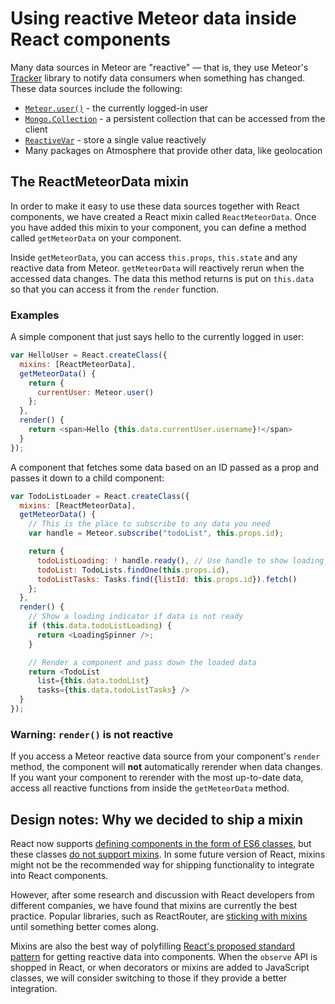 <h1>Using reactive Meteor data inside React components</h1>

Many data sources in Meteor are "reactive" &mdash; that is, they use Meteor's [Tracker](https://www.meteor.com/tracker) library to notify data consumers when something has changed. These data sources include the following:

- [`Meteor.user()`](http://docs.meteor.com/#/full/meteor_user) - the currently logged-in user
- [`Mongo.Collection`](http://docs.meteor.com/#/full/collections) - a persistent collection that can be accessed from the client
- [`ReactiveVar`](http://docs.meteor.com/#/full/reactivevar_pkg) - store a single value reactively
- Many packages on Atmosphere that provide other data, like geolocation

## The ReactMeteorData mixin

In order to make it easy to use these data sources together with React components, we have created a React mixin called `ReactMeteorData`. Once you have added this mixin to your component, you can define a method called `getMeteorData` on your component.

Inside `getMeteorData`, you can access `this.props`, `this.state` and any reactive data from Meteor. `getMeteorData` will reactively rerun when the accessed data changes. The data this method returns is put on `this.data` so that you can access it from the `render` function.

### Examples

A simple component that just says hello to the currently logged in user:

```js
var HelloUser = React.createClass({
  mixins: [ReactMeteorData],
  getMeteorData() {
    return {
      currentUser: Meteor.user()
    };
  },
  render() {
    return <span>Hello {this.data.currentUser.username}!</span>
  }
});
```

A component that fetches some data based on an ID passed as a prop and passes it down to a child component:

```js
var TodoListLoader = React.createClass({
  mixins: [ReactMeteorData],
  getMeteorData() {
    // This is the place to subscribe to any data you need
    var handle = Meteor.subscribe("todoList", this.props.id);

    return {
      todoListLoading: ! handle.ready(), // Use handle to show loading state
      todoList: TodoLists.findOne(this.props.id),
      todoListTasks: Tasks.find({listId: this.props.id}).fetch()
    };
  },
  render() {
    // Show a loading indicator if data is not ready
    if (this.data.todoListLoading) {
      return <LoadingSpinner />;
    }

    // Render a component and pass down the loaded data
    return <TodoList
      list={this.data.todoList}
      tasks={this.data.todoListTasks} />
  }
});
```

### Warning: `render()` is not reactive

If you access a Meteor reactive data source from your component's `render` method, the component will **not** automatically rerender when data changes. If you want your component to rerender with the most up-to-date data, access all reactive functions from inside the `getMeteorData` method.

## Design notes: Why we decided to ship a mixin

React now supports [defining components in the form of ES6 classes](https://facebook.github.io/react/docs/reusable-components.html#es6-classes), but these classes [do not support mixins](https://facebook.github.io/react/docs/reusable-components.html#no-mixins). In some future version of React, mixins might not be the recommended way for shipping functionality to integrate into React components.

However, after some research and discussion with React developers from different companies, we have found that mixins are currently the best practice. Popular libraries, such as ReactRouter, are [sticking with mixins](https://github.com/rackt/react-router/blob/master/UPGRADE_GUIDE.md#0132---0133) until something better comes along.

Mixins are also the best way of polyfilling [React's proposed standard pattern](https://github.com/facebook/react/issues/3398) for getting reactive data into components. When the `observe` API is shopped in React, or when decorators or mixins are added to JavaScript classes, we will consider switching to those if they provide a better integration.

